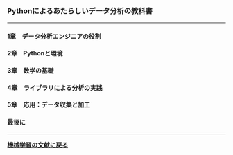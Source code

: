 ### Pythonによるあたらしいデータ分析の教科書

---


#### 1章　データ分析エンジニアの役割


#### 2章　Pythonと環境


#### 3章　数学の基礎


#### 4章　ライブラリによる分析の実践


#### 5章　応用：データ収集と加工


#### 最後に



---

**[機械学習の文献に戻る](/posts/20190506)**